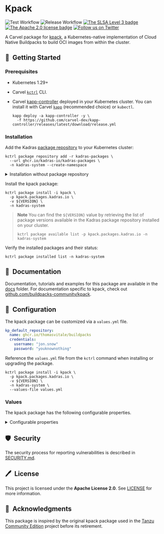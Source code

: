 # Kpack

![Test Workflow](https://github.com/kadras-io/package-for-kpack/actions/workflows/test.yml/badge.svg)
![Release Workflow](https://github.com/kadras-io/package-for-kpack/actions/workflows/release.yml/badge.svg)
[![The SLSA Level 3 badge](https://slsa.dev/images/gh-badge-level3.svg)](https://slsa.dev/spec/v1.0/levels)
[![The Apache 2.0 license badge](https://img.shields.io/badge/License-Apache_2.0-blue.svg)](https://opensource.org/licenses/Apache-2.0)
[![Follow us on Twitter](https://img.shields.io/static/v1?label=Twitter&message=Follow&color=1DA1F2)](https://twitter.com/kadrasIO)

A Carvel package for [kpack](https://github.com/buildpacks-community/kpack), a Kubernetes-native implementation of Cloud Native Buildpacks to build OCI images from within the cluster.

## 🚀&nbsp; Getting Started

### Prerequisites

* Kubernetes 1.29+
* Carvel [`kctrl`](https://carvel.dev/kapp-controller/docs/latest/install/#installing-kapp-controller-cli-kctrl) CLI.
* Carvel [kapp-controller](https://carvel.dev/kapp-controller) deployed in your Kubernetes cluster. You can install it with Carvel [`kapp`](https://carvel.dev/kapp/docs/latest/install) (recommended choice) or `kubectl`.

  ```shell
  kapp deploy -a kapp-controller -y \
    -f https://github.com/carvel-dev/kapp-controller/releases/latest/download/release.yml
  ```

### Installation

Add the Kadras [package repository](https://github.com/kadras-io/kadras-packages) to your Kubernetes cluster:

  ```shell
  kctrl package repository add -r kadras-packages \
    --url ghcr.io/kadras-io/kadras-packages \
    -n kadras-system --create-namespace
  ```

<details><summary>Installation without package repository</summary>
The recommended way of installing the kpack package is via the Kadras <a href="https://github.com/kadras-io/kadras-packages">package repository</a>. If you prefer not using the repository, you can add the package definition directly using <a href="https://carvel.dev/kapp/docs/latest/install"><code>kapp</code></a> or <code>kubectl</code>.

  ```shell
  kubectl create namespace kadras-system
  kapp deploy -a kpack-package -n kadras-system -y \
    -f https://github.com/kadras-io/package-for-kpack/releases/latest/download/metadata.yml \
    -f https://github.com/kadras-io/package-for-kpack/releases/latest/download/package.yml
  ```
</details>

Install the kpack package:

  ```shell
  kctrl package install -i kpack \
    -p kpack.packages.kadras.io \
    -v ${VERSION} \
    -n kadras-system
  ```

> **Note**
> You can find the `${VERSION}` value by retrieving the list of package versions available in the Kadras package repository installed on your cluster.
> 
>   ```shell
>   kctrl package available list -p kpack.packages.kadras.io -n kadras-system
>   ```

Verify the installed packages and their status:

  ```shell
  kctrl package installed list -n kadras-system
  ```

## 📙&nbsp; Documentation

Documentation, tutorials and examples for this package are available in the [docs](docs) folder.
For documentation specific to kpack, check out [github.com/buildpacks-community/kpack](https://github.com/buildpacks-community/kpack).

## 🎯&nbsp; Configuration

The kpack package can be customized via a `values.yml` file.

  ```yaml
  kp_default_repository:
    name: ghcr.io/thomasvitale/buildpacks
    credentials:
      username: "jon.snow"
      password: "youknownothing"
  ```

Reference the `values.yml` file from the `kctrl` command when installing or upgrading the package.

  ```shell
  kctrl package install -i kpack \
    -p kpack.packages.kadras.io \
    -v ${VERSION} \
    -n kadras-system \
    --values-file values.yml
  ```

### Values

The kpack package has the following configurable properties.

<details><summary>Configurable properties</summary>

| Config | Default | Description |
|-------|-------------------|-------------|
| `ca_cert_data` | `""` | PEM-encoded certificate data that kpack controller will use to trust TLS connections based on a custom CA with a container registry. Note: This will not be injected into builds, you need to use the cert injection webhook with the `kpack.io/build` label value. |

Settings for the default container repository used by kpack.

| Config | Default | Description |
|-------|-------------------|-------------|
| `kp_default_repository.name` | `""` | The default repository to use for builder images and dependencies. For example, GitHub Container Registry: `ghcr.io/my-org/buildpacks`; GCR: `gcr.io/my-project/buildpacks`; Harbor: `myharbor.io/my-project/buildpacks`, Dockerhub: `docker.io/my-username/buildpacks`.|
| `kp_default_repository.credentials.username` | `""` | Username to access the default container repository. Note: Use `_json_key` for GCR. |
| `kp_default_repository.credentials.password` | `""` | Token to access the default container repository. Note: Use contents of service account key json for GCR. |
| `kp_default_repository.secret.name` | `""` | The name of the Secret holding the credentials to access the default container repository. |
| `kp_default_repository.secret.namespace` | `""` | The namespace of the Secret holding the credentials to access the default container repository. |
| `kp_default_repository.secret.create_export` | `false` | Whether to create a SecretExport resource to export the Secret from the source namespace to the kpack namespace. Not needed when installing kpack as part of the Kadras Enginnering Platform. |
| `kp_default_repository.aws_iam_role_arn` | `""` | IAM credentials to access the default container repository if the registry is on AWS. |

Setting for the kpack controller.

| Config | Default | Description |
|-------|-------------------|-------------|
| `controller.resources.requests.memory` | `"1Gi"` | Memory requests configuration for the kpack-controller Deployment. In a resource-constrained environment, you can lower this up to `100Mi`. |
| `controller.resources.limits.memory` | `"1Gi"` | Memory limits configuration for the kpack-controller Deployment. In a resource-constrained environment, you can lower this up to `500Mi`. |
| `config.injected_sidecar_support` | `false` | Enable support for injected sidecars. |

Settings for the corporate proxy.

| Config | Default | Description |
|-------|-------------------|-------------|
| `proxy.http_proxy` | `""` | The HTTP proxy to use for network traffic. |
| `proxy.https_proxy` | `""` | The HTTPS proxy to use for network traffic. |
| `proxy.no_proxy` | `""` | A comma-separated list of hostnames, IP addresses, or IP ranges in CIDR format that should not use a proxy (e.g. Kubernetes API address). |

</details>

## 🛡️&nbsp; Security

The security process for reporting vulnerabilities is described in [SECURITY.md](SECURITY.md).

## 🖊️&nbsp; License

This project is licensed under the **Apache License 2.0**. See [LICENSE](LICENSE) for more information.

## 🙏&nbsp; Acknowledgments

This package is inspired by the original kpack package used in the [Tanzu Community Edition](https://github.com/vmware-tanzu/community-edition) project before its retirement.
